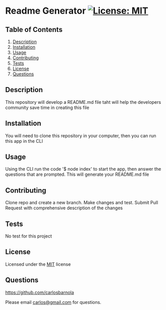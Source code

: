 
  # Readme Generator [![License: MIT](https://img.shields.io/badge/License-MIT-yellow.svg)](https://opensource.org/licenses/MIT)
  ## Table of Contents
  1. [Description](#Description)
  2. [Installation](#Installation)
  3. [Usage](#Usage)
  4. [Contributing](#Contributing)
  5. [Tests](#Tests)
  6. [License](#License)
  7. [Questions](#Questions)
  ## Description
  This repository will develop a README.md file taht will help the developers community save time in creating this file
  ## Installation
  You will need to clone this repository in your computer, then you can run this app in the CLI
  ## Usage
  Using the CLI run the code '$ node index' to start the app, then answer the questions that are prompted. This will generate your README.md file
  ## Contributing
  Clone repo and create a new branch. Make changes and test. Submit Pull Request with comprehensive description of the changes
  ## Tests
   No test for this project
  ## License
  Licensed under the [MIT](https://opensource.org/licenses/MIT)  license
    
  ## Questions
  https://github.com/carlosbarnola

  Please email carlos@gmail.com for questions.
  